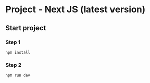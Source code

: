 # Project - Next JS (latest version)

## Start project

### Step 1

`npm install`

### Step 2

`npm run dev`